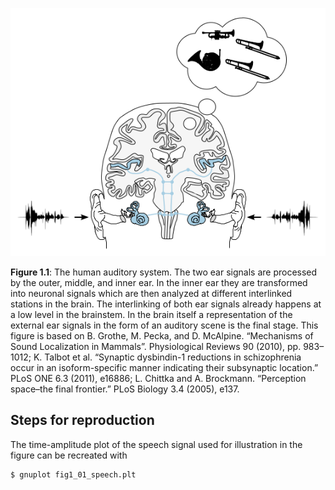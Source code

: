![Fig 1.1](fig1_01.png)

**Figure 1.1**: The human auditory system. The two ear signals are processed by
the outer, middle, and inner ear. In the inner ear they are transformed into
neuronal signals which are then analyzed at different interlinked stations in
the brain. The interlinking of both ear signals already happens at a low level
in the brainstem. In the brain itself a representation of the external ear
signals in the form of an auditory scene is the final stage. This figure is
based on B. Grothe, M. Pecka, and D. McAlpine. “Mechanisms of Sound Localization
in Mammals”. Physiological Reviews 90 (2010), pp. 983–1012; K. Talbot et al.
“Synaptic dysbindin-1 reductions in schizophrenia occur in an isoform-specific
manner indicating their subsynaptic location.” PLoS ONE 6.3 (2011), e16886; L.
Chittka and A.  Brockmann. “Perception space–the final frontier.” PLoS Biology
3.4 (2005), e137.

## Steps for reproduction

The time-amplitude plot of the speech signal used for illustration in the figure
can be recreated with
```Bash
$ gnuplot fig1_01_speech.plt
```
